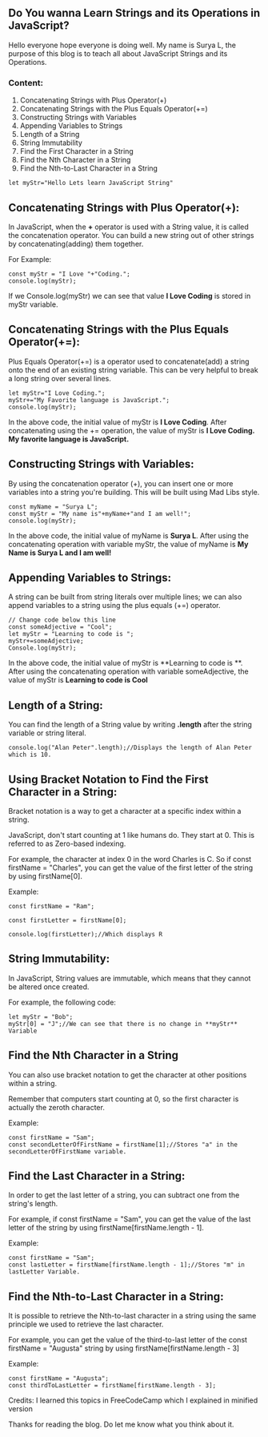 ## Do You wanna Learn Strings and its Operations in JavaScript?

Hello everyone hope everyone is doing well. My name is Surya L, the purpose of this blog is to teach all about JavaScript Strings and its Operations.

### Content:
1. Concatenating Strings with Plus Operator(+)
2.  Concatenating Strings with the Plus Equals Operator(+=)
3.  Constructing Strings with Variables
4.  Appending Variables to Strings
5.  Length of a String
6.  String Immutability
7.  Find the First Character in a String
8.  Find the Nth Character in a String
9.  Find the Nth-to-Last Character in a String

```
let myStr="Hello Lets learn JavaScript String"
```
## Concatenating Strings with Plus Operator(+):
In JavaScript, when the **+** operator is used with a String value, it is called the concatenation operator. You can build a new string out of other strings by concatenating(adding) them together.

For Example:
```
const myStr = "I Love "+"Coding."; 
console.log(myStr);
```

If we Console.log(myStr) we can see that value **I Love Coding** is stored in myStr variable.

## Concatenating Strings with the Plus Equals Operator(+=):

Plus Equals Operator(+=) is a operator used to concatenate(add) a string onto the end of an existing string variable. This can be very helpful to break a long string over several lines.

```
let myStr="I Love Coding.";
myStr+="My Favorite language is JavaScript.";
console.log(myStr);
```

In the above code, the initial value of myStr is **I Love Coding**. After concatenating using the += operation, the value of myStr is 
**I Love Coding. My favorite language is JavaScript.**

## Constructing Strings with Variables:
By using the concatenation operator (+), you can insert one or more variables into a string you're building. This will be built using Mad Libs style.

```
const myName = "Surya L";
const myStr = "My name is"+myName+"and I am well!";
console.log(myStr);
```
In the above code, the initial value of myName is **Surya L**. After using the concatenating  operation with variable myStr, the value of myName is 
**My Name is Surya L and I am well!**

## Appending Variables to Strings:

A string can be built from string literals over multiple lines; we can also append variables to a string using the plus equals (+=) operator.

```
// Change code below this line
const someAdjective = "Cool";
let myStr = "Learning to code is ";
myStr+=someAdjective;
Console.log(myStr);
```
In the above code, the initial value of myStr is **Learning to code is **. After using the concatenating  operation with variable someAdjective, the value of myStr is 
**Learning to code is Cool**

## Length of a String:

You can find the length of a String value by writing **.length** after the string variable or string literal.

```
console.log("Alan Peter".length);//Displays the length of Alan Peter which is 10.
```

## Using Bracket Notation to Find the First Character in a String:

Bracket notation is a way to get a character at a specific index within a string.

JavaScript, don't start counting at 1 like humans do. They start at 0. This is referred to as Zero-based indexing.

For example, the character at index 0 in the word Charles is C. So if const firstName = "Charles", you can get the value of the first letter of the string by using firstName[0].

Example:

```
const firstName = "Ram";

const firstLetter = firstName[0];

console.log(firstLetter);//Which displays R
```
## String Immutability:
In JavaScript, String values are immutable, which means that they cannot be altered once created.

For example, the following code:

```
let myStr = "Bob";
myStr[0] = "J";//We can see that there is no change in **myStr** Variable
```
## Find the Nth Character in a String

You can also use bracket notation to get the character at other positions within a string.

Remember that computers start counting at 0, so the first character is actually the zeroth character.

Example:

```
const firstName = "Sam";
const secondLetterOfFirstName = firstName[1];//Stores "a" in the secondLetterOfFirstName variable.
```
## Find the Last Character in a String:

In order to get the last letter of a string, you can subtract one from the string's length.

For example, if const firstName = "Sam", you can get the value of the last letter of the string by using firstName[firstName.length - 1].

Example:

```
const firstName = "Sam";
const lastLetter = firstName[firstName.length - 1];//Stores "m" in lastLetter Variable.
```
## Find the Nth-to-Last Character in a String:

It is possible to retrieve the Nth-to-last character in a string using the same principle we used to retrieve the last character.

For example, you can get the value of the third-to-last letter of the const firstName = "Augusta" string by using firstName[firstName.length - 3]

Example:

```
const firstName = "Augusta";
const thirdToLastLetter = firstName[firstName.length - 3];
```

Credits: I learned this topics in FreeCodeCamp which I explained in minified version

Thanks for reading the blog. Do let me know what you think about it.
